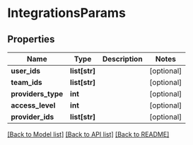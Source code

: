 # IntegrationsParams

## Properties
Name | Type | Description | Notes
------------ | ------------- | ------------- | -------------
**user_ids** | **list[str]** |  | [optional] 
**team_ids** | **list[str]** |  | [optional] 
**providers_type** | **int** |  | [optional] 
**access_level** | **int** |  | [optional] 
**provider_ids** | **list[str]** |  | [optional] 

[[Back to Model list]](../README.md#documentation-for-models) [[Back to API list]](../README.md#documentation-for-api-endpoints) [[Back to README]](../README.md)


